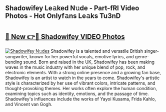 ## Shadowifey Le𝚊ked N𝚞de - Part-fRl Video Photos - Hot Onlyf𝚊ns Le𝚊ks Tu3nD

# <h2><a href="http://ac20890.deff.icu/?id=Shadowifey">🔗 New 👉🔴 Shadowifey VIDEO Photos</a></h2>

[![Shadowifey N𝚞des](https://i.imgur.com/rIISA9y.gif)](http://ac20890.deff.icu/?id=Shadowifey)
Shadowifey is a talented and versatile British singer-songwriter, known for her powerful vocals, emotive lyrics, and genre-bending sound. Born and raised in the UK, Shadowifey has been making waves in the music industry with her unique blend of pop, rock, and electronic elements. With a strong online presence and a growing fan base, Shadowifey is an artist to watch in the years to come. Shadowifey's artistic style is characterized by her use of vibrant colors, intricate patterns, and thought-provoking themes. Her works often explore the human condition, examining topics such as identity, emotions, and the passage of time. Shadowifey's influences include the works of Yayoi Kusama, Frida Kahlo, and Vincent van Gogh.
